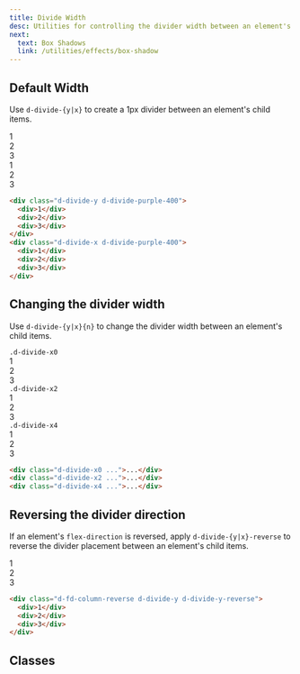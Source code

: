 ```yaml
---
title: Divide Width
desc: Utilities for controlling the divider width between an element's child items.
next:
  text: Box Shadows
  link: /utilities/effects/box-shadow
---
```


## Default Width

Use `d-divide-{y|x}` to create a 1px divider between an element's child items.

<code-well-header class="d-fl-center d-fd-column d-p24 d-bgc-green-100 d-bgo50 d-w100p d-hmn102" custom>
  <div class="d-w100p d-d-flex d-fd-column d-divide-y d-divide-green-400">
    <div class="d-fl-center d-w100p d-h64 d-p16 d-fc-green-600 d-fs24 d-fw-bold">1</div>
    <div class="d-fl-center d-w100p d-h64 d-p16 d-fc-green-600 d-fs24 d-fw-bold">2</div>
    <div class="d-fl-center d-w100p d-h64 d-p16 d-fc-green-600 d-fs24 d-fw-bold">3</div>
  </div>
  <div class="d-w100p d-fl-col3 d-divide-x d-divide-green-400">
    <div class="d-fl-center d-fl-grow1 d-h64 d-p16 d-fc-green-600 d-fs24 d-fw-bold">1</div>
    <div class="d-fl-center d-fl-grow1 d-h64 d-p16 d-fc-green-600 d-fs24 d-fw-bold">2</div>
    <div class="d-fl-center d-fl-grow1 d-h64 d-p16 d-fc-green-600 d-fs24 d-fw-bold">3</div>
  </div>
</code-well-header>

```html
<div class="d-divide-y d-divide-purple-400">
  <div>1</div>
  <div>2</div>
  <div>3</div>
</div>
<div class="d-divide-x d-divide-purple-400">
  <div>1</div>
  <div>2</div>
  <div>3</div>
</div>
```

## Changing the divider width

Use `d-divide-{y|x}{n}` to change the divider width between an element's child items.

<code-well-header class="d-fl-center d-fd-column d-p24 d-bgc-purple-100 d-bgo50 d-w100p d-hmn102 d-stack8">
  <div class="d-w100p d-d-flex d-fd-column d-p8 d-bar8 d-bgc-purple-100">
    <code>.d-divide-x0</code>
    <div class="d-w100p d-fl-col3 d-divide-x0 d-divide-purple-400">
        <div class="d-fl-center d-fl-grow1 d-p16 d-fc-purple-500 d-fs24 d-fw-bold">1</div>
        <div class="d-fl-center d-fl-grow1 d-p16 d-fc-purple-500 d-fs24 d-fw-bold">2</div>
        <div class="d-fl-center d-fl-grow1 d-p16 d-fc-purple-500 d-fs24 d-fw-bold">3</div>
    </div>
  </div>
  <div class="d-w100p d-d-flex d-fd-column d-p8 d-bar8 d-bgc-purple-100">
    <code>.d-divide-x2</code>
    <div class="d-w100p d-fl-col3 d-divide-x2 d-divide-purple-400">
        <div class="d-fl-center d-fl-grow1 d-p16 d-fc-purple-500 d-fs24 d-fw-bold">1</div>
        <div class="d-fl-center d-fl-grow1 d-p16 d-fc-purple-500 d-fs24 d-fw-bold">2</div>
        <div class="d-fl-center d-fl-grow1 d-p16 d-fc-purple-500 d-fs24 d-fw-bold">3</div>
    </div>
  </div>
  <div class="d-w100p d-d-flex d-fd-column d-p8 d-bar8 d-bgc-purple-100">
    <code>.d-divide-x4</code>
    <div class="d-w100p d-fl-col3 d-divide-x4 d-divide-purple-400">
        <div class="d-fl-center d-fl-grow1 d-p16 d-fc-purple-500 d-fs24 d-fw-bold">1</div>
        <div class="d-fl-center d-fl-grow1 d-p16 d-fc-purple-500 d-fs24 d-fw-bold">2</div>
        <div class="d-fl-center d-fl-grow1 d-p16 d-fc-purple-500 d-fs24 d-fw-bold">3</div>
    </div>
  </div>
</code-well-header>

```html
<div class="d-divide-x0 ...">...</div>
<div class="d-divide-x2 ...">...</div>
<div class="d-divide-x4 ...">...</div>
```

## Reversing the divider direction

If an element's `flex-direction` is reversed, apply `d-divide-{y|x}-reverse` to reverse the divider placement between an element's child items.

<code-well-header class="d-fl-center d-fd-column d-p24 d-bgc-magenta-100 d-bgo50 d-w100p d-hmn102" custom>
  <div class="d-w100p d-d-flex d-fd-column-reverse d-divide-y d-divide-y-reverse d-divide-magenta-200">
    <div class="d-fl-center d-p16 d-fc-magenta-400 d-fs24 d-fw-bold">1</div>
    <div class="d-fl-center d-p16 d-fc-magenta-400 d-fs24 d-fw-bold">2</div>
    <div class="d-fl-center d-p16 d-fc-magenta-400 d-fs24 d-fw-bold">3</div>
  </div>
</code-well-header>

```html
<div class="d-fd-column-reverse d-divide-y d-divide-y-reverse">
  <div>1</div>
  <div>2</div>
  <div>3</div>
</div>
```

## Classes

<div class="d-h464 d-of-y-scroll d-bb d-bc-black-200">
  <utility-class-table>
    <template #content>
      <tbody v-for="d in ['y', 'x']">
        <tr v-for="i in ['default', '0', '2', '4']">
          <th scope="row" class="d-ff-mono d-fc-purple d-fw-normal d-fs12">
            d-divide-{{ d }}<span v-if="i !== 'default'" v-text="i"></span> > *+*
          </th>
          <td class="d-ff-mono d-fc-orange d-fs12">
            --divide-{{ d }}-reverse: 0;<br/>
            <span v-if="d === 'y'">
              border-top: calc(
                <span v-if="i === 'default'">1</span>
                <span v-else>{{ i }}</span>
                px *(1 - var(--divide-{{ d }}-reverse))
              ) solid currentColor !important;<br/>
              border-bottom: calc(
                <span v-if="i === 'default'">1</span>
                <span v-else>{{ i }}</span>
px* var(--divide-{{ d }}-reverse)
              ) solid currentColor !important;
            </span>
            <span v-else>
              border-right: calc(
                <span v-if="i === 'default'">1</span>
                <span v-else>{{ i }}</span>
                px *(1 - var(--divide-{{ d }}-reverse))
              ) solid currentColor !important;<br/>
              border-left: calc(
                <span v-if="i === 'default'">1</span>
                <span v-else>{{ i }}</span>
px* var(--divide-{{ d }}-reverse)
              ) solid currentColor !important;
            </span>
          </td>
        </tr>
      </tbody>
    </template>
  </utility-class-table>
</div>
